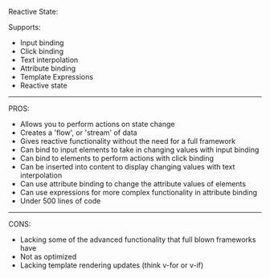 Reactive State:

Supports:

- Input binding
- Click binding
- Text interpolation
- Attribute binding
- Template Expressions
- Reactive state

---

PROS:

- Allows you to perform actions on state change
- Creates a 'flow', or 'stream' of data
- Gives reactive functionality without the need for a full framework
- Can bind to input elements to take in changing values with input binding
- Can bind to elements to perform actions with click binding
- Can be inserted into content to display changing values with text interpolation
- Can use attribute binding to change the attribute values of elements
- Can use expressions for more complex functionality in attribute binding
- Under 500 lines of code

---

CONS:

- Lacking some of the advanced functionality that full blown frameworks have
- Not as optimized
- Lacking template rendering updates (think v-for or v-if)
